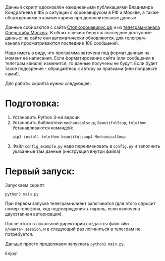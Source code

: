 Данный скрипт вдохновлён ежедневными публикациями Владимира Кондратьева в ФБ о ситуации с коронавирусом
в РФ и Москве, а также обсуждениями в комментариях про дополнительные данные.

Данные собираются с сайта [СтопКоронавирус.рф](https://xn--80aesfpebagmfblc0a.xn--p1ai/) и из 
[телеграм-канала Оперштаба Москвы](https://t.me/COVID2019_official).
В обоих случаях берутся последние доступные данные: на сайте они автоматически обновляются,
для телеграм-канала просматриваются последние 100 сообщений.

Надо иметь в виду, что программа заточена под формат данных на момент её написания.
Если форматирование сайта (или сообщения в телеграм канале) изменится, то данные получены не будут.
Если будет такое подозрение - обращайтесь к автору за правками (или поправьте сами!).

Для работы скрипта нужно следующее:

Подготовка:
===========
1) Установить Python 3-ей версии
2) Установить библиотеки `mechanicalsoup`, `BeautifulSoup`, `telethon`. Устанавливаются командой:
    ```shell script
    pip3 install telethon beautifulsoup4 MechanicalSoup
    ```
3) Файл `config_example.py` надо переименовать в `config.py` и заполнить указанные там данные (инструкция внутри файла)

Первый запуск:
==============
Запускаем скрипт:
```shell script
python3 main.py
```

При первом запуске телеграм-клиент залогинится (для этого спросит номер телефона, код подтверждения + пароль,
если включена двухэтапная авторизация).

После этого в локальной директории создастся файл `<Имя клиента>.session`, и в следующий раз логиниться в телеграм не
потребуется.

Дальше просто продолжаем запускать `python3 main.py`.

Enjoy!
